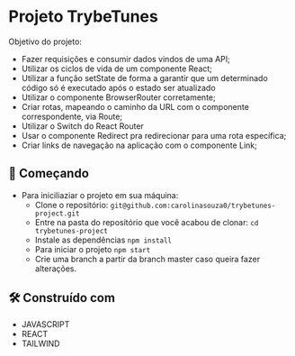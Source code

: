 # Projeto TrybeTunes
Objetivo do projeto:
- Fazer requisições e consumir dados vindos de uma API;
- Utilizar os ciclos de vida de um componente React;
- Utilizar a função setState de forma a garantir que um determinado código só é executado após o estado ser atualizado
- Utilizar o componente BrowserRouter corretamente;
- Criar rotas, mapeando o caminho da URL com o componente correspondente, via Route;
- Utilizar o Switch do React Router
- Usar o componente Redirect pra redirecionar para uma rota específica;
- Criar links de navegação na aplicação com o componente Link;

## 🚀 Começando
- Para iniciliaziar o projeto em sua máquina:
  - Clone o repositório:
    ``` git@github.com:carolinasouza0/trybetunes-project.git ```
  - Entre na pasta do repositório que você acabou de clonar:
    ``` cd trybetunes-project ```
  - Instale as dependências
    ``` npm install ```
  - Para iniciar o projeto
    ``` npm start ```
  - Crie uma branch a partir da branch master caso queira fazer alterações.

## 🛠️ Construído com

* JAVASCRIPT
* REACT
* TAILWIND

